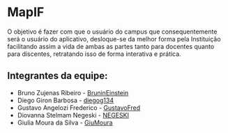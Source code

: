 # MapIF

O objetivo é fazer com que o usuário do campus que consequentemente será o  usuário do aplicativo, desloque-se da melhor forma pela  Instituição facilitando assim  a vida de ambas as partes tanto para docentes quanto para discentes, retratando isso de forma interativa e prática. 

## Integrantes da equipe:
- Bruno Zujenas Ribeiro - [BruninEinstein](https://github.com/BruninEinstein) 
- Diego Giron Barbosa - [diegog134](https://github.com/diegog134)
- Gustavo Angelozi Frederico - [GustavoFred](https://github.com/GustavoFred)
- Diovanna Stelmam Negeski - [NEGESKI](https://github.com/NEGESKI)
- Giulia Moura da Silva - [GiuMoura](https://github.com/GiuMoura)